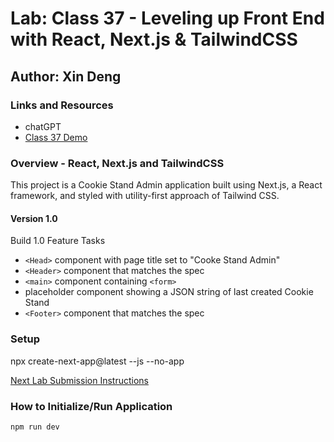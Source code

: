 # Lab: Class 37 - Leveling up Front End with React, Next.js & TailwindCSS

## Author: Xin Deng

### Links and Resources

- chatGPT
- [Class 37 Demo](https://github.com/codefellows/seattle-code-python-401d24/tree/main/class-37/demo)

### Overview - React, Next.js and TailwindCSS

This project is a Cookie Stand Admin application built using Next.js, a React framework, and styled with utility-first approach of Tailwind CSS.

#### Version 1.0

Build 1.0 Feature Tasks

- `<Head>` component with page title set to "Cooke Stand Admin"
- `<Header>` component that matches the spec
- `<main>` component containing `<form>`
- placeholder component showing a JSON string of last created Cookie Stand
- `<Footer>` component that matches the spec

### Setup

npx create-next-app@latest --js --no-app

[Next Lab Submission Instructions](https://codefellows.github.io/seattle-code-python-401d24/class-37/lab/README-NEXT)

### How to Initialize/Run Application

`npm run dev`
